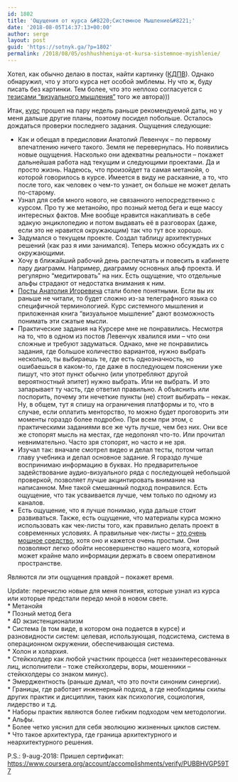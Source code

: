 ```yaml
---
id: 1802
title: 'Ощущения от курса &#8220;Системное Мышление&#8221;'
date: '2018-08-05T14:37:13+00:00'
author: serge
layout: post
guid: 'https://sotnyk.ga/?p=1802'
permalink: /2018/08/05/oshhushheniya-ot-kursa-sistemnoe-myishlenie/
---
```


Хотел, как обычно делаю в постах, найти картинку ([КДПВ](http://tangar.info/slovar/chto-takoe-kdpv/)). Однако обнаружил, что у этого курса нет особой эмблемы. Ну что ж, буду писать без картинки. Тем более, что это неплохо согласуется с [тезисами “визуального мышления”](https://ailev.livejournal.com/1418832.html) того же автора)))

Итак, [курс](https://www.coursera.org/learn/system-thinking/home/welcome) прошел на пару недель раньше рекомендуемой даты, но у меня дальше другие планы, поэтому посидел побольше. Осталось дождаться проверки последнего задания. Ощущения следующие:

- Как и обещал в предисловии Анатолий Левенчук – по первому впечатлению ничего такого. Земля не перевернулась. Но появились новые ощущения. Насколько они адекватны реальности – покажет дальнейшая работа над текущим и следующими проектами. Да и просто жизнь. Надеюсь, что произойдет та самая метанойя, о которой говорилось в курсе. Имеется в виду не раскаяние, а то, что после того, как человек о чем-то узнает, он больше не может делать по-старому.
- Узнал для себя много нового, не связанного непосредственно с курсом. Про ту же метанойю, про позный метод бега и еще массу интересных фактов. Мне вообще нравится накапливать в себе эдакую энциклопедию и потом выдавать её в разговорах (даже, если это не нравится окружающим) так что тут все хорошо.
- Задумался о текущем проекте. Создал таблицу архитектурных решений (как раз я ими занимался). Теперь можно обсуждать их с окружающими.
- Хочу в ближайший рабочий день распечатать и повесить в кабинете пару диаграмм. Например, диаграмму основных альф проекта. И регулярно “медитировать” на них. Есть ощущение, что отдельные альфы страдают от недостатка внимания к ним.
- [Посты Анатолия Игоревича](https://ailev.livejournal.com/) стали более понятными. Если вы их раньше не читали, то будет сложно из-за телеграфного языка со специфичной терминологией. Курс системного мышления и приложенная книга “визуальное мышление” дают возможность понимать эти сжатые мысли.
- Практические задания на Курсере мне не понравились. Несмотря на то, что в одном из постов Левенчук хвалился ими – что они сложные и требуют задуматься. Однако, мне не понравились задания, где большое количество вариантов, нужно выбрать несколько, ты выбираешь те, где есть однозначность, но ошибаешься в каком-то, где даже в последующем пояснении уже пишут, что этот пункт обычно (или употребляют другой вероятностный эпитет) нужно выбрать. Или не выбрать. И это запарывает ту часть, где ответил правильно. А объяснить или поспорить, почему эти нечеткие пункты (не) стоит выбирать – некак. Ну, в общем, тут я спишу на ограничения платформы и то, что в случае, если оплатить менторство, то можно будет проговорить эти моменты гораздо более подробно. При всем при этом, с практическими заданиями все же чуть лучше, чем без них. Они все же стопорят мысль на местах, где недопонял что-то. Или прочитал невнимательно. Часто зря стопорят, но часто и не зря.
- Изучал так: вначале смотрел видео и делал тесты, потом читал главу учебника и делал основное задание. Я гораздо лучше воспринимаю информацию в буквах. Но предварительное задействование аудио-визуального ряда с последующей небольшой проверкой, позволяет лучше акцинтировать внимание на написанном. Мне такой смешанный подход понравился. Есть ощущение, что так усваивается лучше, чем только по одному из каналов.
- Есть ощущение, что я лучше понимаю, куда дальше стоит развиваться. Также, есть ощущение, что материалы курса можно использовать как чек-листы того, как правильно делать проект в современных условиях. А правильные чек-листы – [это очень мощное средство](https://lifehacker.ru/check-lists/), хотя оно и кажется очень простым. Они позволяют легко обойти несовершенство нашего мозга, который может крайне мало информации держать в своем оперативном пространстве.

Являются ли эти ощущения правдой – покажет время.

Update: перечислю новые для меня понятия, которые узнал из курса или которые предстали передо мной в новом свете.  
\* Метанойя  
\* Позный метод бега  
\* 4D экзистенционализм  
\* Система (в том виде, в котором она подается в курсе) и разновидности систем: целевая, использующая, подсистема, система в операционном окружении, обеспечивающая система.  
\* Холон и холархия.  
\* Стейкхолдер как любой участник процесса (нет незаинтересованных лиц, исполнители – тоже стейкхолдеры, воры, мошенники – стейкхолдеры со знаком минус).  
\* Эмерджентность (раньше думал, что это почти синоним синергии).  
\* Границы, где работает инженерный подход, а где необходимы скилы других практик и дисциплин, таких как психология, социология, лидерство и т.д.  
\* Наборы практик являются более гибким подходом чем методологии.  
\* Альфы.  
\* Более четко уяснил для себя эволюцию жизненных циклов систем.  
\* Что такое архитектура, где граница архитектурного и неархитектурного решения.

P.S.: 9-aug-2018: Пришел сертификат: <https://www.coursera.org/account/accomplishments/verify/PUBBHVGP59T7>